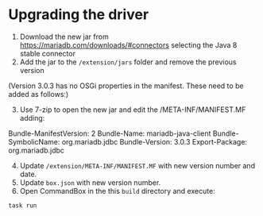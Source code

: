 # Upgrading the driver

1. Download the new jar from https://mariadb.com/downloads/#connectors selecting the Java 8 stable connector
2. Add the jar to the `/extension/jars` folder and remove the previous version

(Version 3.0.3 has no OSGi properties in the manifest. These need to be added as follows:)

3. Use 7-zip to open the new jar and edit the /META-INF/MANIFEST.MF adding:

Bundle-ManifestVersion: 2
Bundle-Name: mariadb-java-client
Bundle-SymbolicName: org.mariadb.jdbc
Bundle-Version: 3.0.3
Export-Package: org.mariadb.jdbc

4. Update `/extension/META-INF/MANIFEST.MF` with new version number and date.
5. Update `box.json` with new version number.
6. Open CommandBox in the this `build` directory and execute:
```
task run
```